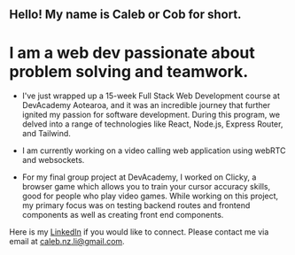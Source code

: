 ## Hello! My name is Caleb or Cob for short. 

# I am a web dev passionate about problem solving and teamwork.

- I've just wrapped up a 15-week Full Stack Web Development course at DevAcademy Aotearoa, and it was an incredible journey that further ignited my passion for software development. During this program, we delved into a range of technologies like React, Node.js, Express Router, and Tailwind.
  
* I am currently working on a video calling web application using webRTC and websockets.
  
+ For my final group project at DevAcademy, I worked on Clicky, a browser game which allows you to train your cursor accuracy skills, good for people who play video games. While working on this project, my primary focus was on testing backend routes and frontend components as well as creating front end components.


Here is my [LinkedIn](https://www.linkedin.com/in/caleb-li-0b3084272/) if you would like to connect. 
Please contact me via email at caleb.nz.li@gmail.com.


